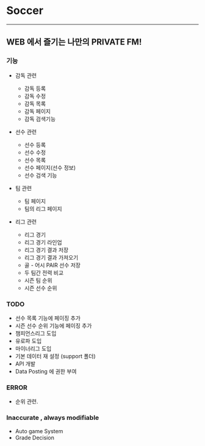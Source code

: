 # **Soccer**

--- 
## WEB 에서 즐기는 나만의 PRIVATE FM!


### 기능 
- 감독 관련 
  - 감독 등록
  - 감독 수정
  - 감독 목록
  - 감독 페이지
  - 감독 검색기능
  
  
- 선수 관련
  - 선수 등록
  - 선수 수정
  - 선수 목록 
  - 선수 페이지(선수 정보) 
  - 선수 검색 기능

- 팀 관련
  - 팀 페이지
  - 팀의 리그 페이지

- 리그 관련
  - 리그 경기
  - 리그 경기 라인업
  - 리그 경기 결과 저장
  - 리그 경기 결과 가져오기
  - 골 - 어시 PAIR 선수 저장
  - 두 팀간 전력 비교
  - 시즌 팀 순위
  - 시즌 선수 순위



### TODO  
- 선수 목록 기능에 페이징 추가
- 시즌 선수 순위 기능에 페이징 추가
- 챔피언스리그 도입
- 유로파 도입
- 마이너리그 도입
- 기본 데이터 재 설정 (support 폴더)
- API 개발
- Data Posting 에 권한 부여

### ERROR 
- 순위 관련.

### Inaccurate , always modifiable
- Auto game System
- Grade Decision

